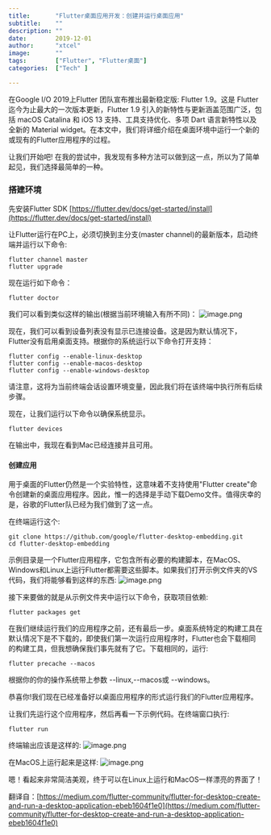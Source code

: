 ```yaml
---
title:       "Flutter桌面应用开发：创建并运行桌面应用"
subtitle:    ""
description: ""
date:        2019-12-01
author:      "xtcel"
image:       ""
tags:        ["Flutter", "Flutter桌面"]
categories:  ["Tech" ]

---
```


在Google I/O 2019上Flutter 团队宣布推出最新稳定版: Flutter 1.9。这是 Flutter 迄今为止最大的一次版本更新，Flutter 1.9 引入的新特性与更新涵盖范围广泛，包括 macOS Catalina 和 iOS 13 支持、工具支持优化、多项 Dart 语言新特性以及全新的 Material widget。在本文中，我们将详细介绍在桌面环境中运行一个新的或现有的Flutter应用程序的过程。

让我们开始吧!
在我的尝试中，我发现有多种方法可以做到这一点，所以为了简单起见，我们选择最简单的一种。

### 搭建环境

先安装Flutter SDK
[https://flutter.dev/docs/get-started/install](https://flutter.dev/docs/get-started/install)

让Flutter运行在PC上，必须切换到主分支(master channel)的最新版本，启动终端并运行以下命令:

```shell
flutter channel master
flutter upgrade
```

现在运行如下命令：

```shell
flutter doctor 
```

我们可以看到类似这样的输出(根据当前环境输入有所不同)：
![image.png](https://upload-images.jianshu.io/upload_images/453533-4b1a35906cb42ef0.png?imageMogr2/auto-orient/strip%7CimageView2/2/w/1240)

现在，我们可以看到设备列表没有显示已连接设备。这是因为默认情况下，Flutter没有启用桌面支持。根据你的系统运行以下命令打开支持：

```shell
flutter config --enable-linux-desktop 
flutter config --enable-macos-desktop
flutter config --enable-windows-desktop
```

请注意，这将为当前终端会话设置环境变量，因此我们将在该终端中执行所有后续步骤。

现在，让我们运行以下命令以确保系统显示。

```shell
flutter devices
```

在输出中，我现在看到Mac已经连接并且可用。

#### 创建应用

用于桌面的Flutter仍然是一个实验特性，这意味着不支持使用"Flutter create"命令创建新的桌面应用程序。因此，惟一的选择是手动下载Demo文件。值得庆幸的是，谷歌的Flutter队已经为我们做到了这一点。

在终端运行这个:

```shell
git clone https://github.com/google/flutter-desktop-embedding.git
cd flutter-desktop-embedding
```

示例目录是一个Flutter应用程序，它包含所有必要的构建脚本，在MacOS、Windows和Linux上运行Flutter都需要这些脚本。如果我们打开示例文件夹的VS代码，我们将能够看到这样的东西:
![image.png](https://upload-images.jianshu.io/upload_images/453533-6523ad9e71ba6fe6.png?imageMogr2/auto-orient/strip%7CimageView2/2/w/1240)

接下来要做的就是从示例文件夹中运行以下命令，获取项目依赖:

```shell
flutter packages get
```

在我们继续运行我们的应用程序之前，还有最后一步。桌面系统特定的构建工具在默认情况下是不下载的，即使我们第一次运行应用程序时，Flutter也会下载相同的构建工具，但我想确保我们事先就有了它。下载相同的，运行:

```shell
flutter precache --macos
```

根据你的你的操作系统带上参数 --linux,--macos或 --windows。

恭喜你!我们现在已经准备好以桌面应用程序的形式运行我们的Flutter应用程序。

让我们先运行这个应用程序，然后再看一下示例代码。在终端窗口执行:

```shell
flutter run
```

终端输出应该是这样的:
![image.png](https://upload-images.jianshu.io/upload_images/453533-e80a5474f7b336ec.png?imageMogr2/auto-orient/strip%7CimageView2/2/w/1240)

在MacOS上运行起来是这样:
![image.png](https://upload-images.jianshu.io/upload_images/453533-a3646ee92ea148e6.png?imageMogr2/auto-orient/strip%7CimageView2/2/w/1240)

嗯！看起来非常简洁美观，终于可以在Linux上运行和MacOS一样漂亮的界面了！

翻译自：[https://medium.com/flutter-community/flutter-for-desktop-create-and-run-a-desktop-application-ebeb1604f1e0](https://medium.com/flutter-community/flutter-for-desktop-create-and-run-a-desktop-application-ebeb1604f1e0)
